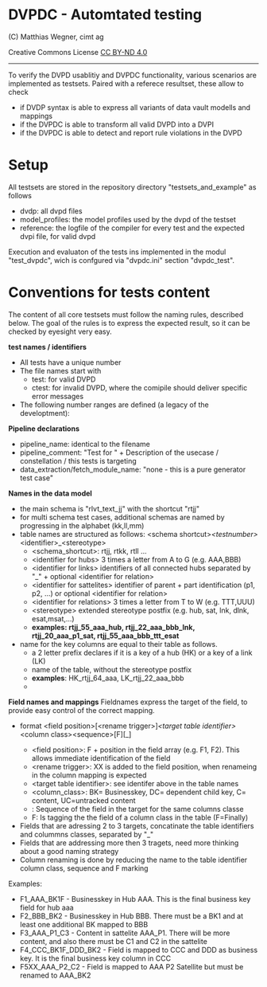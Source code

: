 DVPDC - Automtated testing
==============================
(C) Matthias Wegner, cimt ag

Creative Commons License [CC BY-ND 4.0](https://creativecommons.org/licenses/by-nd/4.0/)

---------

To verify the DVPD usablitiy and DVPDC functionality, various scenarios are implemented
as testsets. Paired with a referece resultset, these allow to check 
- if DVDP syntax is able to express all variants of data vault modells and mappings
- if the DVPDC is able to transform all valid DVPD into a DVPI
- if the DVPDC is able to detect and report rule violations in the DVPD

# Setup 
All testsets are stored in the repository directory "testsets_and_example" as follows
- dvdp: all dvpd files
- model_profiles: the model profiles used by the dvpd of the testset
- reference: the logfile of the compiler for every test and the expected dvpi file, for valid dvpd

Execution and evaluaton of the tests ins implemented in the modul "test_dvpdc", wich is confgured via "dvpdc.ini"
section "dvpdc_test".

# Conventions for tests content
The content of all  core testsets must follow the naming rules, described below. The goal of the rules is
to express the expected result, so it can be checked by eyesight very easy.

**test names / identifiers**
- All tests have a unique number
- The file names start with
    - test: for valid DVPD
    - ctest: for invalid DVPD, where the comipile should deliver specific error messages
- The following number ranges are defined (a legacy of the developtment):

**Pipeline declarations**
- pipeline_name: identical to the filename
- pipeline_comment: "Test for " + Description of the usecase / constellation /  this tests is targeting
- data_extraction/fetch_module_name: "none - this is a pure generator test case"

**Names in the data model**
- the main schema is "rlvt_text_jj" with the shortcut "rtjj"
- for multi schema test cases, additional schemas are named by progressing in the alphabet (kk,ll,mm)
- table names are structured as follows: \<schema shortcut>_\<testnumber>_\<identifier>_\<stereotype>
    - \<schema_shortcut>: rtjj, rtkk, rtll ...
    - \<identifier for hubs> 3 times a letter from A to G (e.g. AAA,BBB)
    - \<identifier for links> identifiers of all connected hubs separated by "_" + optional \<identifier for relation>
    - \<identifier for sattelites> identifier of parent + part identification (p1, p2, ...) or optional \<identifier for relation>
    - \<identifier for relations> 3 times a letter from T to W (e.g. TTT,UUU)
    - \<stereotype> extended stereotype postfix (e.g. hub, sat, lnk, dlnk, esat,msat,...)
    - **examples: rtjj_55_aaa_hub, rtjj_22_aaa_bbb_lnk, rtjj_20_aaa_p1_sat, rtjj_55_aaa_bbb_ttt_esat**
- name for the key columns are equal to their table as follows.
    - a 2 letter prefix declares if it is a key of a hub (HK) or a key of a link (LK)
    - name of the table, without the stereotype postfix
    - **examples**: HK_rtjj_64_aaa, LK_rtjj_22_aaa_bbb
    - 
**Field names and mappings**
Fieldnames express the target of the field, to provide easy control of the correct mapping.  
- format \<field position>\[\<rename trigger>]_\<target table identifier>_\<column class>\<sequence>\[F]\[_<identifier for relation>]
    - \<field position>: F + position in the field array (e.g. F1, F2). This allows immediate identification of the field
    - \<rename trigger>: XX is added to the field position, when renameing in the column mapping is expected
    - \<target table identifier>: see identifer above in the table names 
    - \<column_class>: BK= Businesskey, DC= dependent child key, C= content, UC=untracked content
    - <sequence>: Sequence of the field in the target for the same columns classe
    - F: Is tagging the the field of a column class in the table (F=Finally) 
- Fields that are adressing 2 to 3 targets, concatinate the table identifiers and colummns classes, separated by "_" 
- Fields that are addressing more then 3 tragets, need more thinking about a good naming strategy
- Column renaming is done by reducing the name to the table identifier column class, sequence and F marking

Examples:
- F1_AAA_BK1F - Businesskey in Hub AAA. This is the final business key field for hub aaa
- F2_BBB_BK2  - Businesskey in Hub BBB. There must be a BK1 and at least one additional BK mapped to BBB
- F3_AAA_P1_C3 - Content in sattelite AAA_P1. There will be more content, and also there must be C1 and C2 in the sattelite
- F4_CCC_BK1F_DDD_BK2 - Field is mapped to CCC and DDD as business key. It is the final business key column in CCC
- F5XX_AAA_P2_C2 - Field is mapped to AAA P2 Satellite but must be renamed to AAA_BK2 
